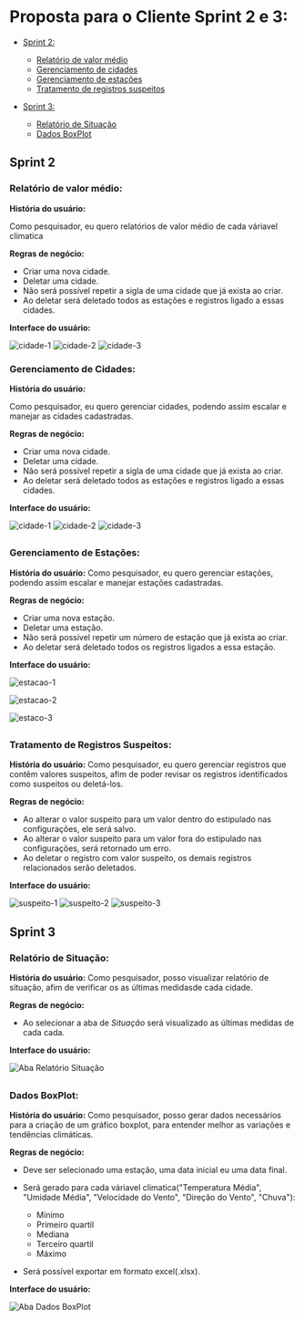 # Proposta para o Cliente Sprint 2 e 3:

- [Sprint 2:](#sprint-2)
  - [Relatório de valor médio](#gerenciamento-de-cidades)
  - [Gerenciamento de cidades](#gerenciamento-de-cidades)
  - [Gerenciamento de estações](#gerenciamento-de-estações)
  - [Tratamento de registros suspeitos](#tratamento-de-registros-suspeitos)  

- [Sprint 3:](#sprint-3)
  - [Relatório de Situação](#Relatório-de-Situação)
  - [Dados BoxPlot](#dados-boxplot)



## Sprint 2

### Relatório de valor médio:

**História do usuário:**

Como pesquisador, eu quero relatórios de valor médio de cada váriavel climatica

**Regras de negócio:**
- Criar uma nova cidade.
- Deletar uma cidade.
- Não será possível repetir a sigla de uma cidade que já exista ao criar.
- Ao deletar será deletado todos as estações e registros ligado a essas cidades.

**Interface do usuário:**

![cidade-1](image-12.png)
![cidade-2](image-13.png)
![cidade-3](image-14.png)

### Gerenciamento de Cidades:

**História do usuário:**

Como pesquisador, eu quero gerenciar cidades, podendo assim escalar e manejar as cidades cadastradas.

**Regras de negócio:**
- Criar uma nova cidade.
- Deletar uma cidade.
- Não será possível repetir a sigla de uma cidade que já exista ao criar.
- Ao deletar será deletado todos as estações e registros ligado a essas cidades.

**Interface do usuário:**

![cidade-1](image-12.png)
![cidade-2](image-13.png)
![cidade-3](image-14.png)

##


### Gerenciamento de Estações:

**História do usuário:**
Como pesquisador, eu quero gerenciar estações, podendo assim escalar e manejar estações cadastradas.

**Regras de negócio:**
- Criar uma nova estação.
- Deletar uma estação.
- Não será possível repetir um número de estação que já exista ao criar.
- Ao deletar será deletado todos os registros ligados a essa estação.

**Interface do usuário:**

 ![estacao-1](image-9.png)

 ![estacao-2](image-10.png)

![estaco-3](image-11.png)

##

### Tratamento de Registros Suspeitos:

**História do usuário:**
Como pesquisador, eu quero gerenciar registros que contêm valores suspeitos, afim de poder revisar os registros identificados como suspeitos ou deletá-los.

**Regras de negócio:**
 - Ao alterar o valor suspeito para um valor dentro do estipulado nas configurações, ele será salvo.
 - Ao alterar o valor suspeito para um valor fora do estipulado nas configurações, será retornado um erro.
 - Ao deletar o registro com valor suspeito, os demais registros relacionados serão deletados.

 **Interface do usuário:**

![suspeito-1](image-15.png)
![suspeito-2](image-16.png)
![suspeito-3](image-17.png)


##

## Sprint 3

### Relatório de Situação:

**História do usuário:**
Como pesquisador, posso visualizar relatório de situação, afim de verificar os as últimas medidasde cada cidade.

**Regras de negócio:**
- Ao selecionar a aba de *Situação* será visualizado as últimas medidas de cada cada.


 **Interface do usuário:**
 
 ![Aba Relatório Situação](image-18.png)

##

 ### Dados BoxPlot:

**História do usuário:**
Como pesquisador, posso gerar dados necessários para a criação de um gráfico boxplot, para entender melhor as variações e tendências climáticas.


**Regras de negócio:**
- Deve ser selecionado uma estação, uma data inicial eu uma data final.
- Será gerado para cada váriavel climatica("Temperatura Média", "Umidade Média", "Velocidade do Vento", "Direção do Vento", "Chuva"): 
  - Mínimo
  - Primeiro quartil
  - Mediana
  - Terceiro quartil
  - Máximo

- Será possível exportar em formato excel(.xlsx).


 **Interface do usuário:**
 
![Aba Dados BoxPlot](image-19.png)
